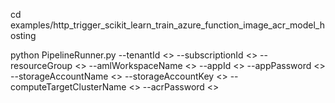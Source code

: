 cd examples/http_trigger_scikit_learn_train_azure_function_image_acr_model_hosting


python PipelineRunner.py --tenantId <> --subscriptionId <> --resourceGroup <> --amlWorkspaceName <> --appId <> --appPassword <> --storageAccountName <> --storageAccountKey <> --computeTargetClusterName <> --acrPassword <>